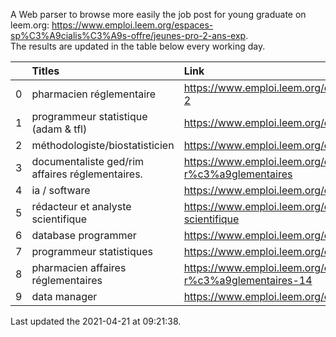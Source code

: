 A Web parser to browse more easily the job post for young graduate on leem.org: https://www.emploi.leem.org/espaces-sp%C3%A9cialis%C3%A9s-offre/jeunes-pro-2-ans-exp.  
The results are updated in the table below every working day.  


|    | Titles                                          | Link                                                                                   |   Department |   Consulted |
|---:|:------------------------------------------------|:---------------------------------------------------------------------------------------|-------------:|------------:|
|  0 | pharmacien réglementaire                        | https://www.emploi.leem.org/content/pharmacien-r%c3%a9glementaire-2                    |           75 |        1402 |
|  1 | programmeur statistique (adam & tfl)            | https://www.emploi.leem.org/content/programmeur-statistique-adam-tfl                   |           92 |         226 |
|  2 | méthodologiste/biostatisticien                  | https://www.emploi.leem.org/content/m%c3%a9thodologistebiostatisticien                 |           78 |          50 |
|  3 | documentaliste ged/rim affaires réglementaires. | https://www.emploi.leem.org/content/documentaliste-gedrim-affaires-r%c3%a9glementaires |           75 |          69 |
|  4 | ia / software                                   | https://www.emploi.leem.org/content/ia-software                                        |           75 |        1410 |
|  5 | rédacteur et analyste scientifique              | https://www.emploi.leem.org/content/r%c3%a9dacteur-et-analyste-scientifique            |           75 |         105 |
|  6 | database programmer                             | https://www.emploi.leem.org/content/database-programmer                                |           92 |        2810 |
|  7 | programmeur statistiques                        | https://www.emploi.leem.org/content/programmeur-statistiques                           |           92 |        3230 |
|  8 | pharmacien affaires réglementaires              | https://www.emploi.leem.org/content/pharmacien-affaires-r%c3%a9glementaires-14         |           78 |        2384 |
|  9 | data manager                                    | https://www.emploi.leem.org/content/data-manager-40                                    |           75 |         152 |
  
Last updated the 2021-04-21 at 09:21:38.
